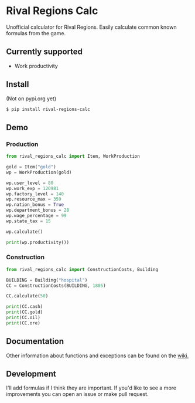 # Rival Regions Calc
  
Unofficial calculator for Rival Regions. Easily calculate common known formulas from the game.

## Currently supported
* Work productivity

## Install
(Not on pypi.org yet)

```bash
$ pip install rival-regions-calc

```

## Demo
### Production

```python
from rival_regions_calc import Item, WorkProduction

gold = Item("gold")
wp = WorkProduction(gold)

wp.user_level = 80
wp.work_exp = 120981
wp.factory_level = 140
wp.resource_max = 359
wp.nation_bonus = True
wp.department_bonus = 28
wp.wage_percentage = 99
wp.state_tax = 15

wp.calculate()

print(wp.productivity())
```

### Construction

```python
from rival_regions_calc import ConstructionCosts, Building

BUILDING = Building("hospital")
CC = ConstructionCosts(BUILDING, 1805)

CC.calculate(50)

print(CC.cash)
print(CC.gold)
print(CC.oil)
print(CC.ore)
```

## Documentation

Other information about functions and exceptions can be found on the [wiki.](https://github.com/joostsijm/rival_regions_calc/wiki)

## Development

I'll add formulas if I think they are important. 
If you'd like to see a more improvements you can open an issue or make pull request.
